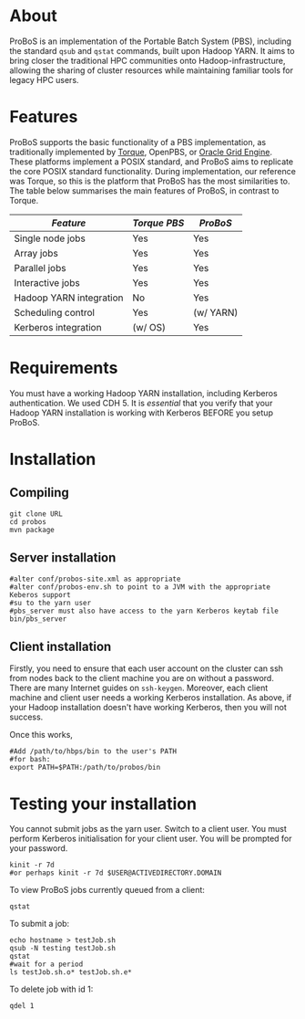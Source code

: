 
# About

ProBoS is an implementation of the Portable Batch System (PBS), including the standard `qsub` and `qstat` commands, built upon Hadoop YARN. It aims to bring closer the traditional HPC communities onto Hadoop-infrastructure, allowing the sharing of cluster resources while maintaining familiar tools for legacy HPC users.

# Features

ProBoS supports the basic functionality of a PBS implementation, as traditionally implemented by <a href="http://www.adaptivecomputing.com/products/open-source/torque/">Torque</a>, OpenPBS, or <a href="http://gridscheduler.sourceforge.net">Oracle Grid Engine</a>. These platforms implement a POSIX standard, and ProBoS aims to replicate the core POSIX standard functionality. During implementation, our reference was Torque, so this is the platform that ProBoS has the most similarities to. The table below summarises the main features of ProBoS, in contrast to Torque.

| _Feature_ | _Torque PBS_ | _ProBoS_ |
|---------|------------|------|
| Single node jobs | Yes | Yes |
| Array jobs | Yes | Yes |
| Parallel jobs | Yes | Yes |
| Interactive jobs | Yes | Yes |
| Hadoop YARN integration | No | Yes |
| Scheduling control | Yes | (w/ YARN) |
| Kerberos integration | (w/ OS) | Yes |

# Requirements

You must have a working Hadoop YARN installation, including Kerberos authentication. We used CDH 5. It is _essential_ that you verify that your Hadoop YARN installation is working with Kerberos BEFORE you setup ProBoS.

# Installation

## Compiling

	git clone URL
	cd probos 
	mvn package

## Server installation

	#alter conf/probos-site.xml as appropriate
	#alter conf/probos-env.sh to point to a JVM with the appropriate Keberos support
	#su to the yarn user
	#pbs_server must also have access to the yarn Kerberos keytab file
	bin/pbs_server


## Client installation
Firstly, you need to ensure that each user account on the cluster can ssh from nodes back to the client machine you are on without a password. There are many Internet guides on `ssh-keygen`. Moreover, each client machine and client user needs a working Kerberos installation. As above, if your Hadoop installation doesn't have working Kerberos, then you will not success.  

Once this works, 

	#Add /path/to/hbps/bin to the user's PATH
	#for bash:
	export PATH=$PATH:/path/to/probos/bin

# Testing your installation

You cannot submit jobs as the yarn user. Switch to a client user. You must perform Kerberos initialisation for your client user. You will be prompted for your password.

	kinit -r 7d
	#or perhaps kinit -r 7d $USER@ACTIVEDIRECTORY.DOMAIN

To view ProBoS jobs currently queued from a client:

	qstat
	
To submit a job:

	echo hostname > testJob.sh
	qsub -N testing testJob.sh
	qstat
	#wait for a period
	ls testJob.sh.o* testJob.sh.e*
	
To delete job with id 1:

	qdel 1